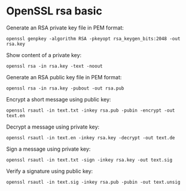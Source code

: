 # OpenSSL rsa basic

Generate an RSA private key file in PEM format:

```shell
openssl genpkey -algorithm RSA -pkeyopt rsa_keygen_bits:2048 -out rsa.key
```

Show content of a private key:

```shell
openssl rsa -in rsa.key -text -noout
```

Generate an RSA public key file in PEM format:

```shell
openssl rsa -in rsa.key -pubout -out rsa.pub
```

Encrypt a short message using public key:

```shell
openssl rsautl -in text.txt -inkey rsa.pub -pubin -encrypt -out text.en
```

Decrypt a message using private key:

```shell
openssl rsautl -in text.en -inkey rsa.key -decrypt -out text.de
```

Sign a message using private key:

```shell
openssl rsautl -in text.txt -sign -inkey rsa.key -out text.sig
```

Verify a signature using public key:

```shell
openssl rsautl -in text.sig -inkey rsa.pub -pubin -out text.unsig
```

